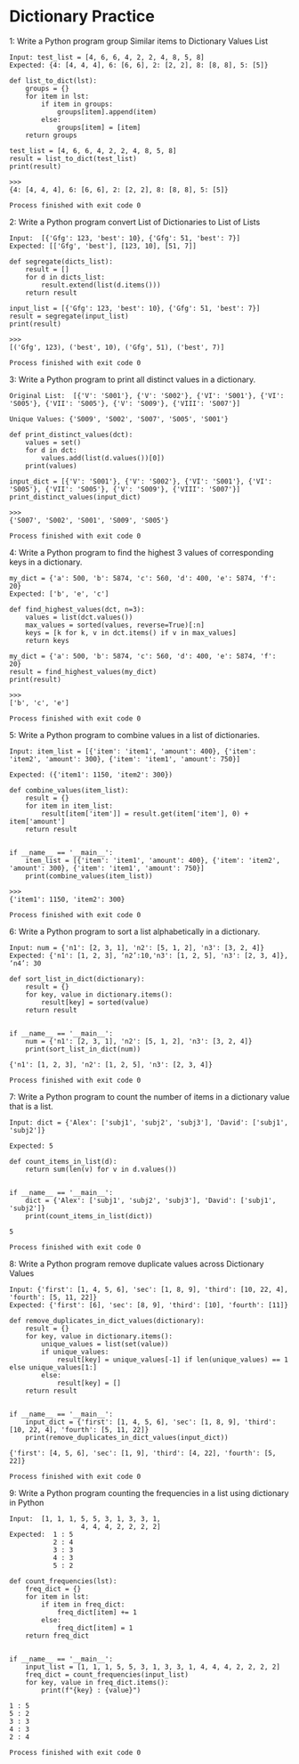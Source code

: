 # Dictionary Practice
1: Write a Python program group Similar items to Dictionary Values List

```
Input: test_list = [4, 6, 6, 4, 2, 2, 4, 8, 5, 8] 
Expected: {4: [4, 4, 4], 6: [6, 6], 2: [2, 2], 8: [8, 8], 5: [5]}
``` 
```commandline
def list_to_dict(lst):
    groups = {}
    for item in lst:
        if item in groups:
            groups[item].append(item)
        else:
            groups[item] = [item]
    return groups

test_list = [4, 6, 6, 4, 2, 2, 4, 8, 5, 8]
result = list_to_dict(test_list)
print(result)

>>>
{4: [4, 4, 4], 6: [6, 6], 2: [2, 2], 8: [8, 8], 5: [5]}

Process finished with exit code 0
```

2: Write a Python program convert List of Dictionaries to List of Lists
```
Input:  [{'Gfg': 123, 'best': 10}, {'Gfg': 51, 'best': 7}] 
Expected: [['Gfg', 'best'], [123, 10], [51, 7]] 
```

```commandline
def segregate(dicts_list):
    result = []
    for d in dicts_list:
        result.extend(list(d.items()))
    return result

input_list = [{'Gfg': 123, 'best': 10}, {'Gfg': 51, 'best': 7}]
result = segregate(input_list)
print(result)

>>>
[('Gfg', 123), ('best', 10), ('Gfg', 51), ('best', 7)]

Process finished with exit code 0
```

3: Write a Python program to print all distinct values in a dictionary.
```
Original List:  [{'V': 'S001'}, {'V': 'S002'}, {'VI': 'S001'}, {'VI': 'S005'}, {'VII': 'S005'}, {'V': 'S009'}, {'VIII': 'S007'}]        
                                                                                    
Unique Values: {'S009', 'S002', 'S007', 'S005', 'S001'}  
```
```commandline
def print_distinct_values(dct):
    values = set()
    for d in dct:
        values.add(list(d.values())[0])
    print(values)

input_dict = [{'V': 'S001'}, {'V': 'S002'}, {'VI': 'S001'}, {'VI': 'S005'}, {'VII': 'S005'}, {'V': 'S009'}, {'VIII': 'S007'}]
print_distinct_values(input_dict)

>>>
{'S007', 'S002', 'S001', 'S009', 'S005'}

Process finished with exit code 0
```

4: Write a Python program to find the highest 3 values of corresponding keys in a dictionary.
```
my_dict = {'a': 500, 'b': 5874, 'c': 560, 'd': 400, 'e': 5874, 'f': 20}
Expected: ['b', 'e', 'c']
```

```commandline
def find_highest_values(dct, n=3):
    values = list(dct.values())
    max_values = sorted(values, reverse=True)[:n]
    keys = [k for k, v in dct.items() if v in max_values]
    return keys

my_dict = {'a': 500, 'b': 5874, 'c': 560, 'd': 400, 'e': 5874, 'f': 20}
result = find_highest_values(my_dict)
print(result)

>>>
['b', 'c', 'e']

Process finished with exit code 0

```
5: Write a Python program to combine values in a list of dictionaries.
```
Input: item_list = [{'item': 'item1', 'amount': 400}, {'item': 'item2', 'amount': 300}, {'item': 'item1', 'amount': 750}]

Expected: ({'item1': 1150, 'item2': 300})
```

```commandline
def combine_values(item_list):
    result = {}
    for item in item_list:
        result[item['item']] = result.get(item['item'], 0) + item['amount']
    return result


if __name__ == '__main__':
    item_list = [{'item': 'item1', 'amount': 400}, {'item': 'item2', 'amount': 300}, {'item': 'item1', 'amount': 750}]
    print(combine_values(item_list))
    
>>>
{'item1': 1150, 'item2': 300}

Process finished with exit code 0
```
6: Write a Python program to sort a list alphabetically in a dictionary.
```
Input: num = {'n1': [2, 3, 1], 'n2': [5, 1, 2], 'n3': [3, 2, 4]}
Expected: {'n1': [1, 2, 3], ‘n2’:10,'n3': [1, 2, 5], 'n3': [2, 3, 4]}, ‘n4’: 30
```
```commandline
def sort_list_in_dict(dictionary):
    result = {}
    for key, value in dictionary.items():
        result[key] = sorted(value)
    return result


if __name__ == '__main__':
    num = {'n1': [2, 3, 1], 'n2': [5, 1, 2], 'n3': [3, 2, 4]}
    print(sort_list_in_dict(num))
```
```commandline
{'n1': [1, 2, 3], 'n2': [1, 2, 5], 'n3': [2, 3, 4]}

Process finished with exit code 0
```
7: Write a Python program to count the number of items in a dictionary value that is a list.
```
Input: dict = {'Alex': ['subj1', 'subj2', 'subj3'], 'David': ['subj1', 'subj2']}

Expected: 5
```
```commandline
def count_items_in_list(d):
    return sum(len(v) for v in d.values())


if __name__ == '__main__':
    dict = {'Alex': ['subj1', 'subj2', 'subj3'], 'David': ['subj1', 'subj2']}
    print(count_items_in_list(dict))
```
```commandline
5

Process finished with exit code 0
```
8: Write a Python program remove duplicate values across Dictionary Values
```
Input: {'first': [1, 4, 5, 6], 'sec': [1, 8, 9], 'third': [10, 22, 4], 'fourth': [5, 11, 22]}
Expected: {'first': [6], 'sec': [8, 9], 'third': [10], 'fourth': [11]}
```
```commandline
def remove_duplicates_in_dict_values(dictionary):
    result = {}
    for key, value in dictionary.items():
        unique_values = list(set(value))
        if unique_values:
            result[key] = unique_values[-1] if len(unique_values) == 1 else unique_values[1:]
        else:
            result[key] = []
    return result


if __name__ == '__main__':
    input_dict = {'first': [1, 4, 5, 6], 'sec': [1, 8, 9], 'third': [10, 22, 4], 'fourth': [5, 11, 22]}
    print(remove_duplicates_in_dict_values(input_dict))
```
```commandline
{'first': [4, 5, 6], 'sec': [1, 9], 'third': [4, 22], 'fourth': [5, 22]}

Process finished with exit code 0

```
9: Write a Python program counting the frequencies in a list using dictionary in Python
```
Input:  [1, 1, 1, 5, 5, 3, 1, 3, 3, 1,
                  4, 4, 4, 2, 2, 2, 2]
Expected:  1 : 5
           2 : 4
           3 : 3
           4 : 3
           5 : 2
```
```commandline
def count_frequencies(lst):
    freq_dict = {}
    for item in lst:
        if item in freq_dict:
            freq_dict[item] += 1
        else:
            freq_dict[item] = 1
    return freq_dict


if __name__ == '__main__':
    input_list = [1, 1, 1, 5, 5, 3, 1, 3, 3, 1, 4, 4, 4, 2, 2, 2, 2]
    freq_dict = count_frequencies(input_list)
    for key, value in freq_dict.items():
        print(f"{key} : {value}")

```
```commandline
1 : 5
5 : 2
3 : 3
4 : 3
2 : 4

Process finished with exit code 0
```